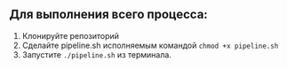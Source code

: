 ## Для выполнения всего процесса:

1) Клонируйте репозиторий
2) Сделайте pipeline.sh исполняемым командой `chmod +x pipeline.sh`
3) Запустите `./pipeline.sh` из терминала.
